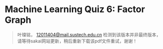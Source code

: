# Machine Learning Quiz 6: Factor Graph

> 叶璨铭， 12011404@mail.sustech.edu.cn
> 检测到该版本并非最终版本，请等待sakai网站更新，稍后重新下载该pdf文件重试，谢谢！

